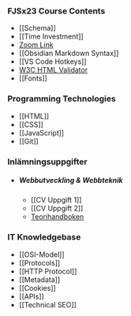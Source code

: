### FJSx23 Course Contents
- [[Schema]]
- [[Time Investment]]
- [Zoom Link](https://us06web.zoom.us/j/3780272155)
- [[Obsidian Markdown Syntax]]
- [[VS Code Hotkeys]]
- [W3C HTML Validator](https://validator.w3.org/)
- [[Fonts]]
### Programming Technologies
- [[HTML]]
- [[CSS]]
- [[JavaScript]]
- [[Git]]
### Inlämningsuppgifter
- ##### Webbutveckling & Webbteknik
	- [[CV Uppgift 1]]
	- [[CV Uppgift 2]]
	- [Teorihandboken](https://docs.google.com/document/d/12l5-3fn-K5E-fF8figw6Dy3jf1lCauYCz649LldxGec/edit)
### IT Knowledgebase
- [[OSI-Model]]
- [[Protocols]]
- [[HTTP Protocol]]
- [[Metadata]]
- [[Cookies]]
- [[APIs]]
- [[Technical SEO]]

